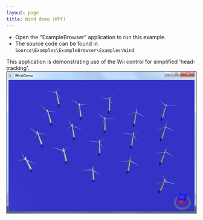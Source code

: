 ```yaml
---
layout: page
title: Wind demo (WPF)
---
```


- Open the "ExampleBrowser" application to run this example.
- The source code can be found in `Source\Examples\ExampleBrowser\Examples\Wind`

This application is demonstrating use of the Wii control for simplified 'head-tracking'.
![Wind demo](/public/images/demos/wpf/WindDemo.png)
